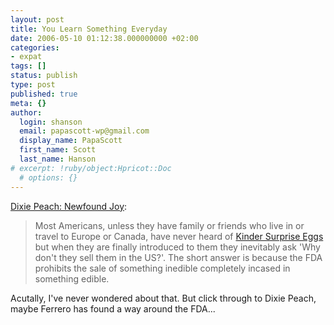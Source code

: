 ```yaml
---
layout: post
title: You Learn Something Everyday
date: 2006-05-10 01:12:38.000000000 +02:00
categories:
- expat
tags: []
status: publish
type: post
published: true
meta: {}
author:
  login: shanson
  email: papascott-wp@gmail.com
  display_name: PapaScott
  first_name: Scott
  last_name: Hanson
# excerpt: !ruby/object:Hpricot::Doc
  # options: {}
---
```

<p><a href="http://dixiepeach.blogspot.com/2006/05/newfound-joy.html" title="Dixie Peach: Newfound Joy">Dixie Peach: Newfound Joy</a>:<br />
<blockquote>Most Americans, unless they have family or friends who live in or travel to Europe or Canada, have never heard of <a href="http://en.wikipedia.org/wiki/Kinder_Surprise">Kinder Surprise Eggs</a> but when they are finally introduced to them they inevitably ask 'Why don't they sell them in the US?'. The short answer is because the FDA prohibits the sale of something inedible completely incased in something edible.</p></blockquote>
<p> Acutally, I've never wondered about that. But click through to Dixie Peach, maybe Ferrero has found a way around the FDA...</p>

